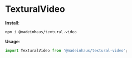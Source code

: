 # TexturalVideo

**Install**:

```bash
npm i @madeinhaus/textural-video
```

**Usage**:

```javascript
import TexturalVideo from '@madeinhaus/textural-video';
```
